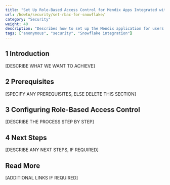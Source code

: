 ```yaml
---
title: "Set Up Role-Based Access Control for Mendix Apps Integrated with Snowflake"
url: /howto/security/set-rbac-for-snowflake/
category: "Security"
weight: 40
description: "Describes how to set up the Mendix application for users to be able to access the same data that they have in Snowflake."
tags: ["anonymous", "security", "Snowflake integration"]
---
```


## 1 Introduction

[DESCRIBE WHAT WE WANT TO ACHIEVE]

## 2 Prerequisites

[SPECIFY ANY PREREQUISITES, ELSE DELETE THIS SECTION]

## 3 Configuring Role-Based Access Control

[DESCRIBE THE PROCESS STEP BY STEP]

## 4 Next Steps

[DESCRIBE ANY NEXT STEPS, IF REQUIRED]

## Read More

[ADDITIONAL LINKS IF REQUIRED]